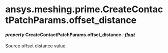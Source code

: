 # ansys.meshing.prime.CreateContactPatchParams.offset_distance

#### *property* CreateContactPatchParams.offset_distance *: [float](https://docs.python.org/3.11/library/functions.html#float)*

Source offset distance value.

<!-- !! processed by numpydoc !! -->
